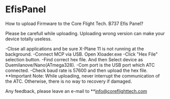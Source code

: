 # EfisPanel

How to upload Firmware to the Core Flight Tech. B737 Efis Panel?

Please be carefull while uploading. Uploading wrong version can make your device totally useless.

-Close all applications and be sure X-Plane 11 is not running at the background. 
-Connect MCP via USB. Open Xloader.exe 
-Click "Hex File" selection button. 
-Find correct hex file. And then Select device as Duemilanove/Nano(ATmega328). 
-Com port is the USB port which ATC connected. 
-Check baud rate is 57600 and then upload the hex file. 
**Important Note: While uploading, never interrupt the communication of the ATC. Otherwise, there is no way to recovery if damaged.

Any feedback, please leave an e-mail to **info@coreflighttech.com
